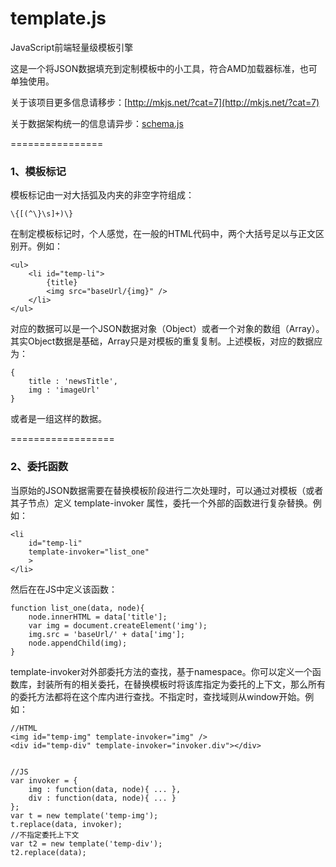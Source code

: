 template.js
===========

JavaScript前端轻量级模板引擎

这是一个将JSON数据填充到定制模板中的小工具，符合AMD加载器标准，也可单独使用。


关于该项目更多信息请移步：[http://mkjs.net/?cat=7](http://mkjs.net/?cat=7)

关于数据架构统一的信息请异步：[schema.js](https://github.com/imnull/schema.js)

================
### 1、模板标记

模板标记由一对大括弧及内夹的非空字符组成：

    \{[(^\}\s]+)\}

在制定模板标记时，个人感觉，在一般的HTML代码中，两个大括号足以与正文区别开。例如：

    <ul>
        <li id="temp-li">
            {title}
            <img src="baseUrl/{img}" />
        </li>
    </ul>

对应的数据可以是一个JSON数据对象（Object）或者一个对象的数组（Array）。其实Object数据是基础，Array只是对模板的重复复制。上述模板，对应的数据应为：

    {
        title : 'newsTitle',
        img : 'imageUrl'
    }
    
或者是一组这样的数据。

==================
### 2、委托函数

当原始的JSON数据需要在替换模板阶段进行二次处理时，可以通过对模板（或者其子节点）定义
    template-invoker
属性，委托一个外部的函数进行复杂替换。例如：

    <li
        id="temp-li"
        template-invoker="list_one"
        >
    </li>
    
然后在在JS中定义该函数：

    function list_one(data, node){
        node.innerHTML = data['title'];
        var img = document.createElement('img');
        img.src = 'baseUrl/' + data['img'];
        node.appendChild(img);
    }

template-invoker对外部委托方法的查找，基于namespace。你可以定义一个函数库，封装所有的相关委托，在替换模板时将该库指定为委托的上下文，那么所有的委托方法都将在这个库内进行查找。不指定时，查找域则从window开始。例如：

    //HTML
    <img id="temp-img" template-invoker="img" />
    <div id="temp-div" template-invoker="invoker.div"></div>


    //JS
    var invoker = {
        img : function(data, node){ ... },
        div : function(data, node){ ... }
    };
    var t = new template('temp-img');
    t.replace(data, invoker);
    //不指定委托上下文
    var t2 = new template('temp-div');
    t2.replace(data);


